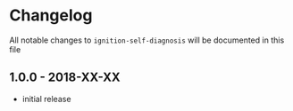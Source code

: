 # Changelog

All notable changes to `ignition-self-diagnosis` will be documented in this file

## 1.0.0 - 2018-XX-XX

- initial release
